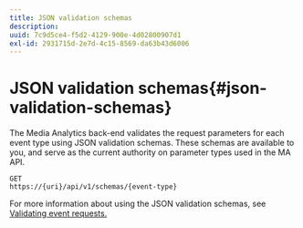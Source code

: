 ```yaml
---
title: JSON validation schemas
description:
uuid: 7c9d5ce4-f5d2-4129-900e-4d02800907d1
exl-id: 2931715d-2e7d-4c15-8569-da63b43d6006
---
```

# JSON validation schemas{#json-validation-schemas}

The Media Analytics back-end validates the request parameters for each event type using JSON validation schemas. These schemas are available to you, and serve as the current authority on parameter types used in the MA API.

```
GET
https://{uri}/api/v1/schemas/{event-type}
```

For more information about using the JSON validation schemas, see [Validating event requests.](/help/media-collection-api/mc-api-impl/mc-api-validate-reqs.md)

